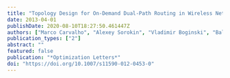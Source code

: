 ```yaml
---
title: "Topology Design for On-Demand Dual-Path Routing in Wireless Networks"
date: 2013-04-01
publishDate: 2020-08-10T18:27:50.461447Z
authors: ["Marco Carvalho", "Alexey Sorokin", "Vladimir Boginski", "Balabhaskar Balasundaram"]
publication_types: ["2"]
abstract: ""
featured: false
publication: "*Optimization Letters*"
doi: "https://doi.org/10.1007/s11590-012-0453-0"
---
```


